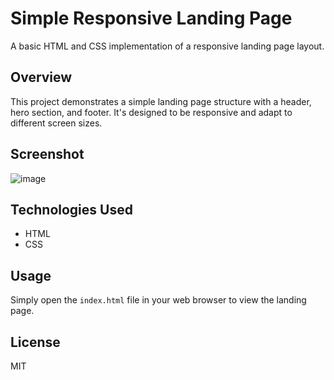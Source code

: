 # Simple Responsive Landing Page

A basic HTML and CSS implementation of a responsive landing page layout.

## Overview

This project demonstrates a simple landing page structure with a header, hero section, and footer. It's designed to be responsive and adapt to different screen sizes.

## Screenshot

![image](https://github.com/user-attachments/assets/223a3691-4811-406e-a8df-2e7af1cb041b)

## Technologies Used

* HTML
* CSS

## Usage

Simply open the `index.html` file in your web browser to view the landing page.

## License

MIT
